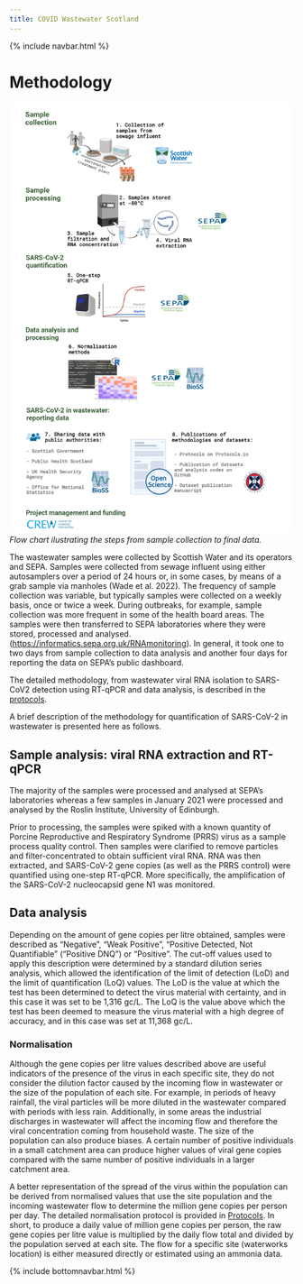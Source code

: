 ```yaml
---
title: COVID Wastewater Scotland
---
```

{% include navbar.html %} 
# Methodology

![detection_workflow](detection_workflow.jpg)
*Flow chart ilustrating the steps from sample collection to final data.*

The wastewater samples were collected by Scottish Water and its operators and SEPA. Samples were collected from sewage 
influent using either autosamplers over a period of 24 hours or, in some cases, by means of a grab sample via manholes 
(Wade et al. 2022). The frequency of sample collection was variable, but typically samples were collected on a weekly 
basis, once or twice a week. During outbreaks, for example, sample collection was more frequent in some of the health 
board areas. The samples were then transferred to SEPA laboratories where they were stored, processed and analysed.  
(https://informatics.sepa.org.uk/RNAmonitoring).  In general, it took one to two days from sample collection to data 
analysis and another four days for reporting the data on SEPA’s public dashboard. 

The detailed methodology, from wastewater viral RNA isolation to SARS-CoV2 detection using RT-qPCR and data analysis, is 
described in the [protocols](./Protocols). 

A brief description of the methodology for quantification of SARS-CoV-2 in wastewater is presented here as follows.  

## Sample analysis: viral RNA extraction and RT-qPCR 

The majority of the samples were processed and analysed at SEPA’s laboratories whereas a few samples in January 2021 were 
processed and analysed by the Roslin Institute, University of Edinburgh.  

Prior to processing, the samples were spiked with a known quantity of Porcine Reproductive and Respiratory Syndrome 
(PRRS) virus as a sample process quality control. Then 
samples were clarified to remove particles and filter-concentrated to obtain sufficient viral RNA. 
RNA was then extracted, and SARS-CoV-2 gene copies (as well as the PRRS control) were quantified using one-step RT-qPCR. More 
specifically, the amplification of the SARS-CoV-2 nucleocapsid gene N1 was monitored. 

## Data analysis  

Depending on the amount of gene copies per litre obtained, samples were described as “Negative”, “Weak Positive”, 
“Positive Detected, Not Quantifiable” (“Positive DNQ”) or “Positive”. The cut-off values used to apply this description 
were determined by a standard dilution series analysis, which allowed the identification of the limit of detection (LoD) 
and the limit of quantification (LoQ) values. The LoD is the value at which the test has been determined to detect the 
virus material with certainty, and in this case it was set to be 1,316 gc/L. The LoQ is the value above which the test 
has been deemed to measure the virus material with a high degree of accuracy, and in this case was set at 11,368 gc/L. 

### Normalisation 

Although the gene copies per litre values described above are useful indicators of the presence of the virus in each 
specific site, they do not consider the dilution factor caused by the incoming flow in wastewater or the size of the 
population of each site. For example, in periods of heavy rainfall, the viral particles will be more diluted in the 
wastewater compared with periods with less rain. Additionally, in some areas the industrial discharges in wastewater will 
affect the incoming flow and therefore the viral concentration coming from household waste. The size of the population 
can also produce biases. A certain number of positive individuals in a small catchment area can produce higher values of 
viral gene copies compared with the same number of positive individuals in a larger catchment area. 

A better 
representation of the spread of the virus within the population can be derived from normalised values that use the site 
population and the incoming wastewater flow to determine the million gene copies per person per day. The detailed 
normalisation protocol is provided in [Protocols](./Protocols). In short, to produce a daily value of million gene copies per 
person, the raw gene copies per litre value is multiplied by the daily flow total and divided by the population served at 
each site. The flow for a specific site (waterworks location) is either measured directly or estimated using an ammonia data.

 

{% include bottomnavbar.html %}
